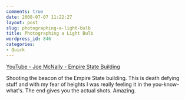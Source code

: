```yaml
---
comments: true
date: 2008-07-07 11:22:27
layout: post
slug: photographing-a-light-bulb
title: Photographing a Light Bulb
wordpress_id: 846
categories:
- Quick
---
```


[YouTube - Joe McNally - Empire State Building](http://www.youtube.com/watch?v=cEAKQFddTLI&eurl=http://duncandavidson.com/2008/06/changing-your-point-of-view.html)

Shooting the beacon of the Empire State building. This is death defying stuff and with my fear of heights I was really feeling it in the you-know-what's. The end gives you the actual shots. Amazing.

